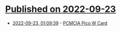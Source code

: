 # [Published on 2022-09-23](index.md)

* [2022-09-23, 01:09:39](https://lobste.rs/s/dvkgdn/pcmcia_pico_w_card) - [PCMCIA Pico W Card](https://www.yyzkevin.com/pcmcia-pico-w-card/)
